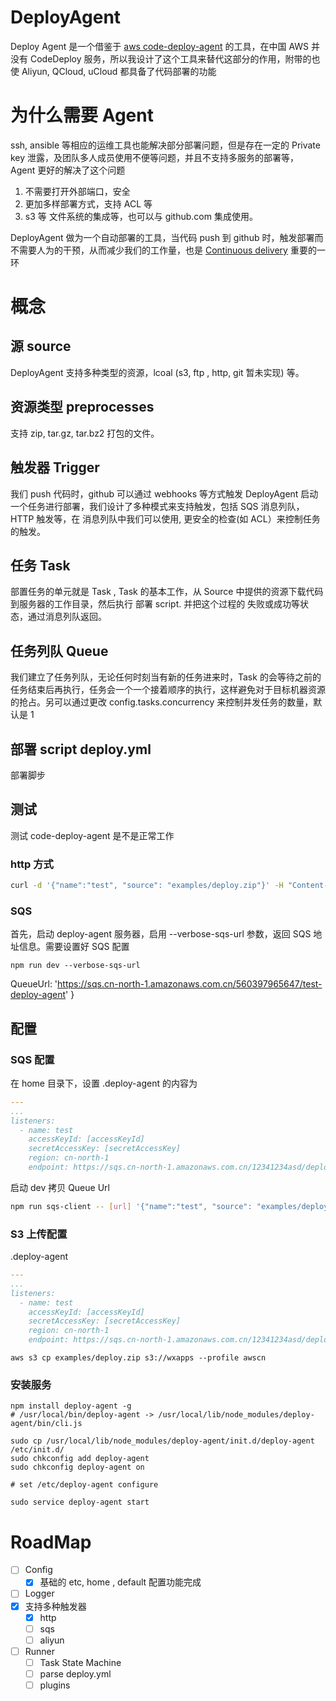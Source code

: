 # DeployAgent
Deploy Agent  是一个借鉴于 [aws code-deploy-agent](http://docs.aws.amazon.com/codedeploy/latest/userguide/how-to-run-agent.html) 的工具，在中国 AWS 并没有 CodeDeploy 服务，所以我设计了这个工具来替代这部分的作用，附带的也使 Aliyun, QCloud, uCloud 都具备了代码部署的功能

# 为什么需要 Agent
ssh, ansible 等相应的运维工具也能解决部分部署问题，但是存在一定的 Private key 泄露，及团队多人成员使用不便等问题，并且不支持多服务的部署等， Agent 更好的解决了这个问题

1. 不需要打开外部端口，安全
2. 更加多样部署方式，支持 ACL 等
3. s3 等 文件系统的集成等，也可以与 github.com 集成使用。

DeployAgent 做为一个自动部署的工具，当代码 push 到 github 时，触发部署而不需要人为的干预，从而减少我们的工作量，也是 [Continuous delivery](https://en.wikipedia.org/wiki/Continuous_delivery) 重要的一环

# 概念

## 源 source
DeployAgent 支持多种类型的资源，lcoal (s3, ftp , http, git 暂未实现) 等。

## 资源类型 preprocesses
支持 zip, tar.gz, tar.bz2 打包的文件。

## 触发器 Trigger
我们 push 代码时，github 可以通过 webhooks 等方式触发 DeployAgent 启动一个任务进行部署，我们设计了多种模式来支持触发，包括
SQS 消息列队，HTTP 触发等，在 消息列队中我们可以使用, 更安全的检查(如 ACL）来控制任务的触发。

## 任务 Task
部置任务的单元就是 Task , Task 的基本工作，从 Source 中提供的资源下载代码到服务器的工作目录，然后执行 部署 script. 并把这个过程的 失败或成功等状态，通过消息列队返回。

## 任务列队 Queue
我们建立了任务列队，无论任何时刻当有新的任务进来时，Task 的会等待之前的任务结束后再执行，任务会一个一个接着顺序的执行，这样避免对于目标机器资源的抢占。另可以通过更改 config.tasks.concurrency 来控制并发任务的数量，默认是 1

## 部署 script deploy.yml
部署脚步

## 测试
测试 code-deploy-agent 是不是正常工作
### http 方式

```bash
curl -d '{"name":"test", "source": "examples/deploy.zip"}' -H "Content-Type: application/json" http://127.0.0.1:8040/trigger
```

### SQS 
首先，启动 deploy-agent 服务器，启用 --verbose-sqs-url 参数，返回 SQS 地址信息。需要设置好 SQS 配置
```
npm run dev --verbose-sqs-url
```
 QueueUrl: 'https://sqs.cn-north-1.amazonaws.com.cn/560397965647/test-deploy-agent' }


## 配置

### SQS 配置
在 home 目录下，设置 .deploy-agent 的内容为
```yaml
---
...
listeners:
  - name: test
    accessKeyId: [accessKeyId]
    secretAccessKey: [secretAccessKey]
    region: cn-north-1
    endpoint: https://sqs.cn-north-1.amazonaws.com.cn/12341234asd/deploy
```

启动 dev 
拷贝 Queue Url

```bash
npm run sqs-client -- [url] '{"name":"test", "source": "examples/deploy.zip"}'
```

### S3 上传配置
.deploy-agent
```yaml
---
...
listeners:
  - name: test
    accessKeyId: [accessKeyId]
    secretAccessKey: [secretAccessKey]
    region: cn-north-1
    endpoint: https://sqs.cn-north-1.amazonaws.com.cn/12341234asd/deploy
```

```
aws s3 cp examples/deploy.zip s3://wxapps --profile awscn
```

### 安装服务

```
npm install deploy-agent -g
# /usr/local/bin/deploy-agent -> /usr/local/lib/node_modules/deploy-agent/bin/cli.js

sudo cp /usr/local/lib/node_modules/deploy-agent/init.d/deploy-agent /etc/init.d/
sudo chkconfig add deploy-agent 
sudo chkconfig deploy-agent on 

# set /etc/deploy-agent configure

sudo service deploy-agent start
```
# RoadMap

- [ ] Config
  - [x] 基础的 etc, home , default 配置功能完成
- [ ] Logger
- [x] 支持多种触发器
  - [x] http
  - [ ] sqs
  - [ ] aliyun
- [ ] Runner
  - [ ] Task State Machine
  - [ ] parse deploy.yml
  - [ ] plugins

